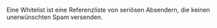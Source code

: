 Eine Whitelist ist eine Referenzliste von seriösen Absendern, die keinen
unerwünschten Spam versenden.
